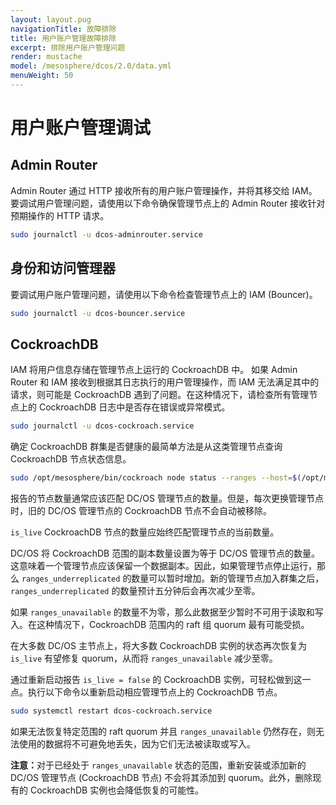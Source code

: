 ```yaml
---
layout: layout.pug
navigationTitle: 故障排除
title: 用户账户管理故障排除
excerpt: 排除用户账户管理问题
render: mustache
model: /mesosphere/dcos/2.0/data.yml
menuWeight: 50
---
```


# 用户账户管理调试

## Admin Router

Admin Router 通过 HTTP 接收所有的用户账户管理操作，并将其移交给 IAM。要调试用户管理问题，请使用以下命令确保管理节点上的 Admin Router 接收针对预期操作的 HTTP 请求。

```bash
sudo journalctl -u dcos-adminrouter.service
```

## 身份和访问管理器

要调试用户账户管理问题，请使用以下命令检查管理节点上的 IAM (Bouncer)。

```bash
sudo journalctl -u dcos-bouncer.service
```

## CockroachDB

IAM 将用户信息存储在管理节点上运行的 CockroachDB 中。
如果 Admin Router 和 IAM 接收到根据其日志执行的用户管理操作，而 IAM 无法满足其中的请求，则可能是 CockroachDB 遇到了问题。在这种情况下，请检查所有管理节点上的 CockroachDB 日志中是否存在错误或异常模式。

```bash
sudo journalctl -u dcos-cockroach.service
```

确定 CockroachDB 群集是否健康的最简单方法是从这类管理节点查询 CockroachDB 节点状态信息。

```bash
sudo /opt/mesosphere/bin/cockroach node status --ranges --host=$(/opt/mesosphere/bin/detect_ip) --insecure
```

报告的节点数量通常应该匹配 DC/OS 管理节点的数量。但是，每次更换管理节点时，旧的 DC/OS 管理节点的 CockroachDB 节点不会自动被移除。

`is_live` CockroachDB 节点的数量应始终匹配管理节点的当前数量。

DC/OS 将 CockroachDB 范围的副本数量设置为等于 DC/OS 管理节点的数量。这意味着一个管理节点应该保留一个数据副本。因此，如果管理节点停止运行，那么 `ranges_underreplicated` 的数量可以暂时增加。新的管理节点加入群集之后，`ranges_underreplicated` 的数量预计五分钟后会再次减少至零。

如果 `ranges_unavailable` 的数量不为零，那么此数据至少暂时不可用于读取和写入。在这种情况下，CockroachDB 范围内的 raft 组 quorum 最有可能受损。

在大多数 DC/OS 主节点上，将大多数 CockroachDB 实例的状态再次恢复为 `is_live` 有望修复 quorum，从而将 `ranges_unavailable` 减少至零。

通过重新启动报告 `is_live = false` 的 CockroachDB 实例，可轻松做到这一点。执行以下命令以重新启动相应管理节点上的 CockroachDB 节点。

```bash
sudo systemctl restart dcos-cockroach.service
```

如果无法恢复特定范围的 raft quorum 并且 `ranges_unavailable` 仍然存在，则无法使用的数据将不可避免地丢失，因为它们无法被读取或写入。

<p class="message--note"><strong>注意：</strong>对于已经处于 <code>ranges_unavailable</code> 状态的范围，重新安装或添加新的 DC/OS 管理节点 (CockroachDB 节点) 不会将其添加到 quorum。此外，删除现有的 CockroachDB 实例也会降低恢复的可能性。</p>

